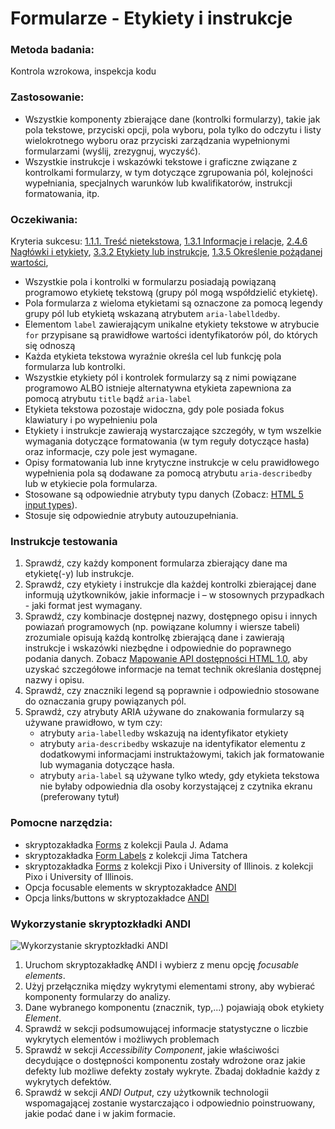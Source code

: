 # Formularze - Etykiety i instrukcje

### Metoda badania: 
Kontrola wzrokowa, inspekcja kodu 

### Zastosowanie:
-	Wszystkie komponenty zbierające dane (kontrolki formularzy), takie jak pola tekstowe, przyciski opcji, pola wyboru, pola tylko do odczytu i listy wielokrotnego wyboru oraz przyciski zarządzania wypełnionymi formularzami (wyślij, zrezygnuj, wyczyść).
-	Wszystkie instrukcje i wskazówki tekstowe i graficzne związane z kontrolkami formularzy, w tym dotyczące zgrupowania pól, kolejności wypełniania, specjalnych warunków lub kwalifikatorów, instrukcji formatowania, itp.   

### Oczekiwania:
Kryteria sukcesu: [1.1.1. Treść nietekstowa](https://wcag.lepszyweb.pl/#non-text-content), [1.3.1 Informacje i relacje](https://wcag.lepszyweb.pl/#headings-and-labels), [2.4.6 Nagłówki i etykiety](https://wcag.lepszyweb.pl/#headings-and-labels), [3.3.2 Etykiety lub instrukcje](https://wcag.lepszyweb.pl/#labels-or-instructions), [1.3.5 Określenie pożądanej wartości](https://wcag.lepszyweb.pl/?showtechniques=134%2C231%2C232%2C132#identify-input-purpose), 
-	Wszystkie pola i kontrolki w formularzu posiadają powiązaną programowo etykietę tekstową (grupy pól mogą współdzielić etykietę). 
-	Pola formularza z wieloma etykietami są oznaczone za pomocą legendy grupy pól lub etykietą wskazaną atrybutem `aria-labelldedby`.
-	Elementom `label` zawierającym unikalne etykiety tekstowe w atrybucie `for` przypisane są prawidłowe wartości identyfikatorów pól, do których się odnoszą  
-	Każda etykieta tekstowa wyraźnie określa cel lub funkcję pola formularza lub kontrolki.
-	Wszystkie etykiety pól i kontrolek formularzy są z nimi powiązane programowo ALBO istnieje alternatywna etykieta zapewniona za pomocą atrybutu `title` bądź `aria-label`
-	Etykieta tekstowa pozostaje widoczna, gdy pole posiada fokus klawiatury i po wypełnieniu pola 
-	Etykiety i instrukcje zawierają wystarczające szczegóły, w tym wszelkie wymagania dotyczące formatowania (w tym reguły dotyczące hasła) oraz informacje, czy pole jest wymagane.
-	Opisy formatowania lub inne krytyczne instrukcje w celu prawidłowego wypełnienia pola są dodawane za pomocą atrybutu `aria-describedby` lub w etykiecie pola formularza.
-	Stosowane są odpowiednie atrybuty typu danych (Zobacz: [HTML 5 input types](http://www.w3.org/TR/html52/sec-forms.html#sec-states-of-the-type-attribute)).
-	Stosuje się odpowiednie atrybuty autouzupełniania.

### Instrukcje testowania
1.	Sprawdź, czy każdy komponent formularza zbierający dane ma etykietę(-y) lub instrukcje.
2.	Sprawdź, czy etykiety i  instrukcje dla każdej kontrolki zbierającej dane informują użytkowników, jakie informacje i – w stosownych przypadkach - jaki format jest wymagany.
3.	Sprawdź, czy kombinacje dostępnej nazwy, dostępnego opisu i innych powiazań programowych (np. powiązane kolumny i wiersze tabeli) zrozumiale opisują każdą kontrolkę zbierającą dane i zawierają instrukcje i wskazówki niezbędne i odpowiednie do poprawnego podania danych. Zobacz [Mapowanie API dostępności HTML 1.0](https://www.w3.org/TR/html-aam-1.0/#input-type-text-input-type-password-input-type-search-input-type-tel-input-type-url-and-textarea-element), aby uzyskać szczegółowe informacje na temat technik określania dostępnej nazwy i opisu. 
4.	Sprawdź, czy znaczniki legend są poprawnie i odpowiednio stosowane do oznaczania grupy powiązanych pól. 
5.	Sprawdź, czy atrybuty ARIA używane do znakowania formularzy są używane prawidłowo, w tym czy: 
    - atrybuty `aria-labelledby` wskazują na identyfikator etykiety
    - atrybuty `aria-describedby` wskazuje na identyfikator elementu z dodatkowymi informacjami instruktażowymi, takich jak formatowanie lub wymagania dotyczące hasła.
    - atrybuty `aria-label` są używane tylko wtedy, gdy etykieta tekstowa nie byłaby odpowiednia dla osoby korzystającej z czytnika ekranu (preferowany tytuł)


### Pomocne narzędzia:
-	skryptozakładka [Forms](http://pauljadam.com/bookmarklets/index.html) z kolekcji Paula J. Adama
-	skryptozakładka [Form Labels](https://jimthatcher.com/favelets/) z kolekcji Jima Tatchera
-	skryptozakładka [Forms](https://accessibility-bookmarklets.org/install.html) z kolekcji Pixo i University of Illinois. z kolekcji Pixo i University of Illinois.
-	Opcja focusable elements w skryptozakładce [ANDI](https://www.ssa.gov/accessibility/andi/help/install.html) 
-	Opcja links/buttons w skryptozakładce [ANDI](https://www.ssa.gov/accessibility/andi/help/install.html) 

### Wykorzystanie skryptozkładki ANDI
![Wykorzystanie skryptozkładki ANDI](/img/andi-forms.png) 
1.	Uruchom skryptozakładkę ANDI i wybierz z menu opcję *focusable elements*.
2.	Użyj przełącznika między wykrytymi elementami strony, aby wybierać komponenty formularzy do analizy.
3.	Dane wybranego komponentu (znacznik, typ,...) pojawiają obok etykiety *Element*.
4.	Sprawdź w sekcji podsumowującej informacje statystyczne o liczbie wykrytych elementów i możliwych problemach 
5.	Sprawdź w sekcji *Accessibility Component*, jakie właściwości decydujące o dostępności komponentu zostały wdrożone oraz jakie defekty lub możliwe defekty zostały wykryte. Zbadaj dokładnie każdy z wykrytych defektów. 
6.	Sprawdź w sekcji *ANDI Output*, czy użytkownik technologii wspomagającej zostanie wystarczająco i odpowiednio poinstruowany, jakie podać dane i w jakim formacie.   

